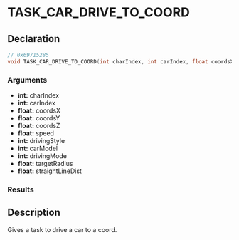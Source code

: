 # TASK_CAR_DRIVE_TO_COORD

## Declaration
```cpp
// 0x69715285
void TASK_CAR_DRIVE_TO_COORD(int charIndex, int carIndex, float coordsX, float coordsY, float coordsZ, float speed, int drivingStyle, int carModel, int drivingMode, float targetRadius, float straightLineDist);
```

### Arguments
- **int:** charIndex
- **int:** carIndex
- **float:** coordsX
- **float:** coordsY
- **float:** coordsZ
- **float:** speed
- **int:** drivingStyle
- **int:** carModel
- **int:** drivingMode
- **float:** targetRadius
- **float:** straightLineDist

### Results

## Description
Gives a task to drive a car to a coord.